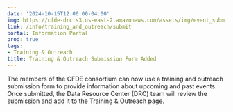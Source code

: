 ```yaml
---
date: '2024-10-15T12:00:00-04:00'
img: https://cfde-drc.s3.us-east-2.amazonaws.com/assets/img/event_submit.png
link: /info/training_and_outreach/submit
portal: Information Portal
prod: true
tags:
- Training & Outreach
title: Training & Outreach Submission Form Added
---
```

The members of the CFDE consortium can now use a training and outreach submission form to provide information about upcoming and past events. Once submitted, the Data Resource Center (DRC) team will review the submission and add it to the Training & Outreach page.